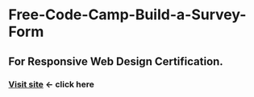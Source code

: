 # Free-Code-Camp-Build-a-Survey-Form

## For Responsive Web Design Certification.

### [Visit site](https://exoryon.github.io/Free-Code-Camp-Build-a-Survey-Form/)  ← click here
